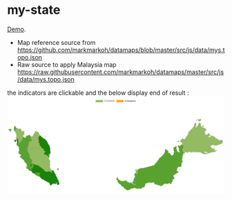 # my-state
[Demo](https://codesandbox.io/s/react-chartjs-2-map-forked-4l24pw?file=/src/geo-map.tsx:0-2267). 
- Map reference source from https://github.com/markmarkoh/datamaps/blob/master/src/js/data/mys.topo.json <br>
- Raw source to apply Malaysia map https://raw.githubusercontent.com/markmarkoh/datamaps/master/src/js/data/mys.topo.json

the indicators are clickable and the below display end of result :
![alt text](https://github.com/0732sta/my-state/blob/main/example%20chartjs%20map.png?raw=true)

